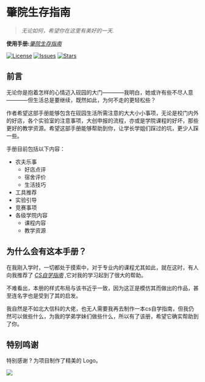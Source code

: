 # 肇院生存指南

> *无论如何，希望你在这里有美好的一天.*

**使用手册:**[*肇院生存指南*](https://baddyscience.github.io/zqu-guide/)

[![License](https://img.shields.io/github/license/baddyscience/zqu-guide)](https://github.com/baddyscience/zqu-guide/blob/master/LICENSE)
[![Issues](https://img.shields.io/github/issues/baddyscience/zqu-guide)](https://github.com/baddyscience/zqu-guide/issues)
[![Stars](https://img.shields.io/github/stars/baddyscience/zqu-guide)](https://github.com/baddyscience/zqu-guide)

## 前言

无论你是抱着怎样的心情迈入砚园的大门————我明白，她或许有些不尽人意————但生活总是要继续，既然如此，为何不走的更轻松些？

作者希望这部手册能够包含在砚园生活所需注意的大大小小事项，无论是校门内外的好店，各个实验室的注意事项，大创申报的流程，亦或是学院课程的好坏，那些更好的教学资源。希望这部手册能够帮助到你，让学长学姐们踩过的坑，更少人踩一些。

手册目前包括以下内容：

- 农夫乐事
    - 好店点评
    - 宿舍评价
    - 生活技巧
- 工具推荐
- 实验引导
- 竞赛事项
- 各级学院内容
    - 课程内容
    - 教学资源

## 为什么会有这本手册？

在我刚入学时，一切都处于摸索中，对于专业内的课程尤其如此，就在这时，有人向我推荐了 [*CS自学指南*](https://csdiy.wiki/) ,它对我的学习起到了很大的帮助。

不难看出，本册的样式布局与该书近乎一致，因为这正是模仿其而做出的作品，甚至连名字也是受到了其的启发。

我自然是不如北大信科的大佬，也无人需要我再去制作一本cs自学指南，但我仍然可以做些什么，为我的学弟学妹们做些什么，所以有了该册，希望它确实帮助到了你。

## 特别鸣谢

特别感谢 ? 为项目制作了精美的 Logo。
<!--  support by https://contrib.rocks -->
<a href="https://github.com/baddyscience/zqu-guide/graphs/contributors">
  <img src="https://contrib.rocks/image?repo=baddyscience/zqu-guide"/>
</a>

